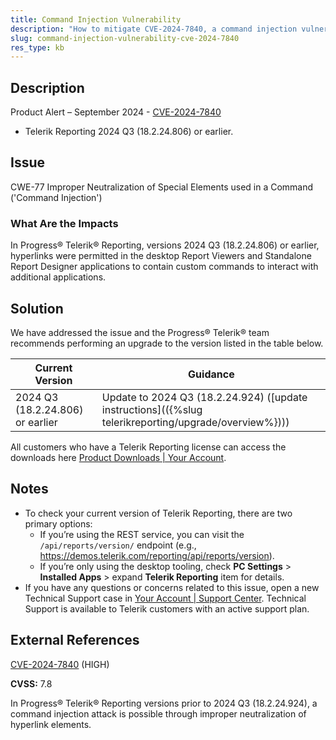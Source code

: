 ```yaml
---
title: Command Injection Vulnerability
description: "How to mitigate CVE-2024-7840, a command injection vulnerability for hyperlink content."
slug: command-injection-vulnerability-cve-2024-7840
res_type: kb
---
```


## Description

Product Alert – September 2024 - [CVE-2024-7840](https://www.cve.org/CVERecord?id=CVE-2024-7840)

- Telerik Reporting 2024 Q3 (18.2.24.806) or earlier.

## Issue

CWE-77 Improper Neutralization of Special Elements used in a Command ('Command Injection')

### What Are the Impacts

In Progress® Telerik® Reporting, versions 2024 Q3 (18.2.24.806) or earlier, hyperlinks were permitted in the desktop Report Viewers and Standalone Report Designer applications to contain custom commands to interact with additional applications.

## Solution

We have addressed the issue and the Progress® Telerik® team recommends performing an upgrade to the version listed in the table below.

| Current Version | Guidance |
|-----------------|----------|
| 2024 Q3 (18.2.24.806) or earlier | Update to 2024 Q3 (18.2.24.924) ([update instructions](({%slug telerikreporting/upgrade/overview%}))) |

All customers who have a Telerik Reporting license can access the downloads here [Product Downloads | Your Account](https://www.telerik.com/account/downloads/product-download?product=REPORTING).

## Notes

- To check your current version of Telerik Reporting, there are two primary options:
	+ If you’re using the REST service, you can visit the `/api/reports/version/` endpoint (e.g., https://demos.telerik.com/reporting/api/reports/version).
	+ If you’re only using the desktop tooling, check **PC Settings** > **Installed Apps** > expand **Telerik Reporting** item for details.
- If you have any questions or concerns related to this issue, open a new Technical Support case in [Your Account | Support Center](https://www.telerik.com/account/support-center/contact-us/). Technical Support is available to Telerik customers with an active support plan.

## External References

[CVE-2024-7840](https://www.cve.org/CVERecord?id=CVE-2024-7840) (HIGH)

**CVSS:** 7.8

In Progress® Telerik® Reporting versions prior to 2024 Q3 (18.2.24.924), a command injection attack is possible through improper neutralization of hyperlink elements.
